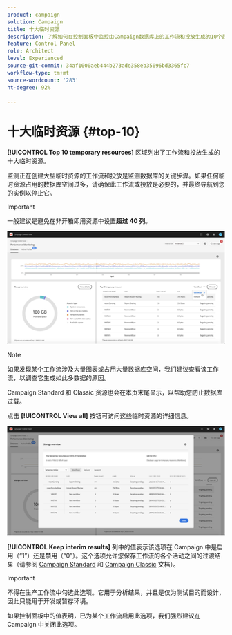 ```yaml
---
product: campaign
solution: Campaign
title: 十大临时资源
description: 了解如何在控制面板中监控由Campaign数据库上的工作流和投放生成的10个最大的临时资源。
feature: Control Panel
role: Architect
level: Experienced
source-git-commit: 34af1000aeb444b273ade358eb35096bd3365fc7
workflow-type: tm+mt
source-wordcount: '283'
ht-degree: 92%

---
```


# 十大临时资源 {#top-10}

**[!UICONTROL Top 10 temporary resources]** 区域列出了工作流和投放生成的十大临时资源。

监测正在创建大型临时资源的工作流和投放是监测数据库的关键步骤。如果任何临时资源占用的数据库空间过多，请确保此工作流或投放是必要的，并最终导航到您的实例以停止它。

>[!IMPORTANT]
>
>一般建议是避免在非开箱即用资源中设置&#x200B;**超过 40 列**。

![](assets/database-top10.png)

>[!NOTE]
>
>如果发现某个工作流涉及大量图表或占用大量数据库空间，我们建议查看该工作流，以调查它生成如此多数据的原因。
>
>Campaign Standard 和 Classic 资源也会在本页末尾显示，以帮助您防止数据库过载。

点击 **[!UICONTROL View all]** 按钮可访问这些临时资源的详细信息。

![](assets/database-top10-view.png)

**[!UICONTROL Keep interim results]** 列中的值表示该选项在 Campaign 中是启用（“1”）还是禁用（“0”）。这个选项允许您保存工作流的各个活动之间的过渡结果（请参阅 [Campaign Standard](https://experienceleague.adobe.com/docs/campaign-standard/using/managing-processes-and-data/executing-a-workflow/managing-execution-options.html?lang=zh-Hans) 和 [Campaign Classic](https://experienceleague.adobe.com/docs/campaign-classic/using/automating-with-workflows/introduction/workflow-best-practices.html?lang=zh-Hans#logs) 文档）。

>[!IMPORTANT]
>
>不得在生产工作流中勾选此选项。它用于分析结果，并且是仅为测试目的而设计，因此只能用于开发或暂存环境。
>
>如果控制面板中的值表明，已为某个工作流启用此选项，我们强烈建议在 Campaign 中关闭此选项。
